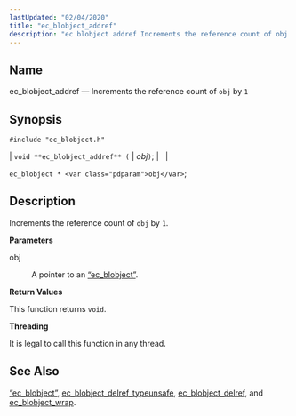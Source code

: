 ```yaml
---
lastUpdated: "02/04/2020"
title: "ec_blobject_addref"
description: "ec blobject addref Increments the reference count of obj by 1 void ec blobject addref obj ec blobject obj Increments the reference count of obj by 1 obj A pointer to an Section 68 17 ec blobject This function returns void It is legal to call this function in any..."
---
```


<a name="apis.ec_blobject_addref"></a> 
## Name

ec_blobject_addref — Increments the reference count of `obj` by `1`

## Synopsis

`#include "ec_blobject.h"`

| `void **ec_blobject_addref** (` | <var class="pdparam">obj</var>`)`; |   |

`ec_blobject * <var class="pdparam">obj</var>`;<a name="idp47725936"></a> 
## Description

Increments the reference count of `obj` by `1`.

**<a name="idp47728048"></a> Parameters**

<dl class="variablelist">

<dt>obj</dt>

<dd>

A pointer to an [“ec_blobject”](/momentum/3/3-api/structs-ec-blobject).

</dd>

</dl>

**<a name="idp47731312"></a> Return Values**

This function returns `void`.

**<a name="idp47732672"></a> Threading**

It is legal to call this function in any thread.

<a name="idp47734096"></a> 
## See Also

[“ec_blobject”](/momentum/3/3-api/structs-ec-blobject), [ec_blobject_delref_typeunsafe](/momentum/3/3-api/apis-ec-blobject-delref-typeunsafe), [ec_blobject_delref](/momentum/3/3-api/apis-ec-blobject-delref), and [ec_blobject_wrap](/momentum/3/3-api/apis-ec-blobject-wrap).